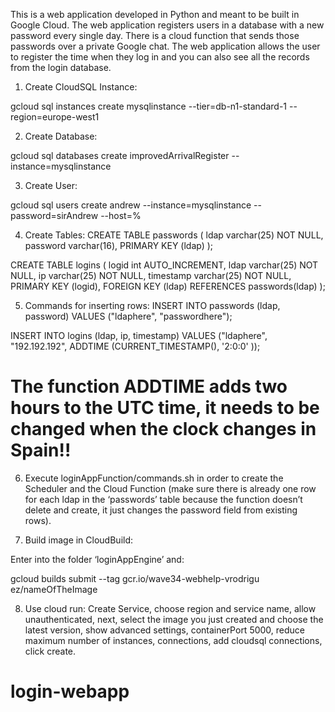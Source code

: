 This is a web application developed in Python and meant to be built in Google Cloud. The web application registers users in a database with a new password every single day. There is a cloud function that sends those passwords over a private Google chat. The web application allows the user to register the time when they log in and you can also see all the records from the login database.

1. Create CloudSQL Instance:

gcloud sql instances create mysqlinstance --tier=db-n1-standard-1 --region=europe-west1

2. Create Database:

gcloud sql databases create improvedArrivalRegister --instance=mysqlinstance

3. Create User:

gcloud sql users create andrew --instance=mysqlinstance --password=sirAndrew --host=%

4. Create Tables:
CREATE TABLE passwords (
  ldap varchar(25) NOT NULL,
  password varchar(16),
  PRIMARY KEY (ldap)
);

CREATE TABLE logins (
  logid int AUTO_INCREMENT,
  ldap varchar(25) NOT NULL,
  ip varchar(25) NOT NULL,
  timestamp varchar(25) NOT NULL,
  PRIMARY KEY (logid),
  FOREIGN KEY (ldap) REFERENCES passwords(ldap)
);

5. Commands for inserting rows:
INSERT INTO passwords (ldap, password) VALUES ("ldaphere", "passwordhere");

INSERT INTO logins (ldap, ip, timestamp) VALUES ("ldaphere", "192.192.192", ADDTIME (CURRENT_TIMESTAMP(), '2:0:0'
));

# The function ADDTIME adds two hours to the UTC time, it needs to be changed when the clock changes in Spain!!

6. Execute loginAppFunction/commands.sh in order to create the Scheduler and the Cloud Function (make sure there is already one row for each ldap in the ‘passwords’ table because the function doesn’t delete and create, it just changes the password field from existing rows).

7. Build image in CloudBuild:

Enter into the folder ‘loginAppEngine’ and:

gcloud builds submit --tag gcr.io/wave34-webhelp-vrodrigu
ez/nameOfTheImage

8. Use cloud run: Create Service, choose region and service name, allow unauthenticated, next, select the image you just created and choose the latest version, show advanced settings, containerPort 5000, reduce maximum number of instances, connections, add cloudsql connections, click create.
# login-webapp
